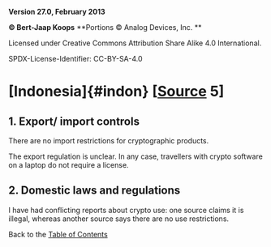 **Version 27.0, February 2013**

**© Bert-Jaap Koops**
**Portions © Analog Devices, Inc. **  

Licensed under Creative Commons Attribution Share Alike 4.0 International.

SPDX-License-Identifier: CC-BY-SA-4.0

# [Indonesia]{#indon} \[[Source](../sources.md) 5\]

## 1. Export/ import controls  
There are no import restrictions for cryptographic products.

The export regulation is unclear. In any case, travellers with crypto
software on a laptop do not require a license.

## 2. Domestic laws and regulations  
I have had conflicting reports about crypto use: one source claims it is
illegal, whereas another source says there are no use restrictions.

Back to the [Table of Contents](index.md)
